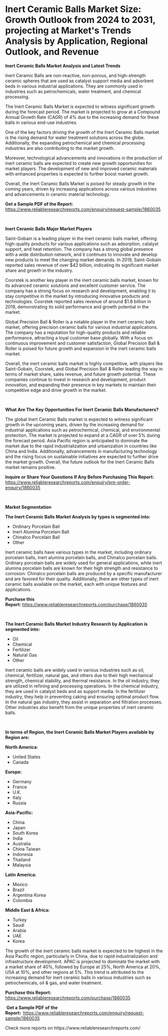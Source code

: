 <p><h1>Inert Ceramic Balls Market Size: Growth Outlook from 2024 to 2031, projecting at Market's Trends Analysis by Application, Regional Outlook, and Revenue</h1></p><p><strong>Inert Ceramic Balls Market Analysis and Latest Trends</strong></p>
<p><p>Inert Ceramic Balls are non-reactive, non-porous, and high-strength ceramic spheres that are used as catalyst support media and adsorbent beds in various industrial applications. They are commonly used in industries such as petrochemicals, water treatment, and chemical processing.</p><p>The Inert Ceramic Balls Market is expected to witness significant growth during the forecast period. The market is projected to grow at a Compound Annual Growth Rate (CAGR) of 4% due to the increasing demand for these balls in various end-use industries.</p><p>One of the key factors driving the growth of the Inert Ceramic Balls market is the rising demand for water treatment solutions across the globe. Additionally, the expanding petrochemical and chemical processing industries are also contributing to the market growth.</p><p>Moreover, technological advancements and innovations in the production of inert ceramic balls are expected to create new growth opportunities for market players. The development of new and improved ceramic materials with enhanced properties is expected to further boost market growth.</p><p>Overall, the Inert Ceramic Balls Market is poised for steady growth in the coming years, driven by increasing applications across various industries and advancements in ceramic material technology.</p></p>
<p><strong>Get a Sample PDF of the Report:&nbsp;</strong> <a href="https://www.reliableresearchreports.com/enquiry/request-sample/1860035">https://www.reliableresearchreports.com/enquiry/request-sample/1860035</a></p>
<p>&nbsp;</p>
<p><strong>Inert Ceramic Balls Major Market Players</strong></p>
<p><p>Saint-Gobain is a leading player in the inert ceramic balls market, offering high-quality products for various applications such as adsorption, catalyst support, and heat retention. The company has a strong global presence with a wide distribution network, and it continues to innovate and develop new products to meet the changing market demands. In 2019, Saint-Gobain reported sales revenue of over $42 billion, indicating its significant market share and growth in the industry.</p><p>Coorstek is another key player in the inert ceramic balls market, known for its advanced ceramic solutions and excellent customer service. The company has a strong focus on research and development, enabling it to stay competitive in the market by introducing innovative products and technologies. Coorstek reported sales revenue of around $1.8 billion in 2019, demonstrating its solid performance and growth potential in the market.</p><p>Global Precision Ball & Roller is a notable player in the inert ceramic balls market, offering precision ceramic balls for various industrial applications. The company has a reputation for high-quality products and reliable performance, attracting a loyal customer base globally. With a focus on continuous improvement and customer satisfaction, Global Precision Ball & Roller is poised for future growth and expansion in the inert ceramic balls market.</p><p>Overall, the inert ceramic balls market is highly competitive, with players like Saint-Gobain, Coorstek, and Global Precision Ball & Roller leading the way in terms of market share, sales revenue, and future growth potential. These companies continue to invest in research and development, product innovation, and expanding their presence in key markets to maintain their competitive edge and drive growth in the market.</p></p>
<p>&nbsp;</p>
<p><strong>What Are The Key Opportunities For Inert Ceramic Balls Manufacturers?</strong></p>
<p><p>The global Inert Ceramic Balls market is expected to witness significant growth in the upcoming years, driven by the increasing demand for industrial applications such as petrochemical, chemical, and environmental protection. The market is projected to expand at a CAGR of over 5% during the forecast period. Asia Pacific region is anticipated to dominate the market due to the rapid industrialization and urbanization in countries like China and India. Additionally, advancements in manufacturing technology and the rising focus on sustainable initiatives are expected to further drive the market growth. Overall, the future outlook for the Inert Ceramic Balls market remains positive.</p></p>
<p><strong>Inquire or Share Your Questions If Any Before Purchasing This Report:</strong> <a href="https://www.reliableresearchreports.com/enquiry/pre-order-enquiry/1860035">https://www.reliableresearchreports.com/enquiry/pre-order-enquiry/1860035</a></p>
<p>&nbsp;</p>
<p><strong>Market Segmentation</strong></p>
<p><strong>The Inert Ceramic Balls Market Analysis by types is segmented into:</strong></p>
<p><ul><li>Ordinary Porcelain Ball</li><li>Inert Alumina Porcelain Ball</li><li>Chinalco Porcelain Ball</li><li>Other</li></ul></p>
<p><p>Inert ceramic balls have various types in the market, including ordinary porcelain balls, inert alumina porcelain balls, and Chinalco porcelain balls. Ordinary porcelain balls are widely used for general applications, while inert alumina porcelain balls are known for their high strength and resistance to corrosion. Chinalco porcelain balls are produced by a specific manufacturer and are favored for their quality. Additionally, there are other types of inert ceramic balls available on the market, each with unique features and applications.</p></p>
<p><strong>Purchase this Report:&nbsp;</strong><a href="https://www.reliableresearchreports.com/purchase/1860035">https://www.reliableresearchreports.com/purchase/1860035</a></p>
<p>&nbsp;</p>
<p><strong>The Inert Ceramic Balls Market Industry Research by Application is segmented into:</strong></p>
<p><ul><li>Oil</li><li>Chemical</li><li>Fertilizer</li><li>Natural Gas</li><li>Other</li></ul></p>
<p><p>Inert ceramic balls are widely used in various industries such as oil, chemical, fertilizer, natural gas, and others due to their high mechanical strength, chemical stability, and thermal resistance. In the oil industry, they are utilized in refining and processing operations. In the chemical industry, they are used in catalyst beds and as support media. In the fertilizer industry, they help in preventing caking and ensuring optimal product flow. In the natural gas industry, they assist in separation and filtration processes. Other industries also benefit from the unique properties of inert ceramic balls.</p></p>
<p>&nbsp;</p>
<p><strong>In terms of Region, the Inert Ceramic Balls Market Players available by Region are:</strong></p>
<p>
    <p> <strong> North America: </strong>
        <ul>
            <li>United States</li>
            <li>Canada</li>
        </ul>
        </p> 
    <p> <strong> Europe: </strong>
        <ul>
            <li>Germany</li>
            <li>France</li>
            <li>U.K.</li>
            <li>Italy</li>
            <li>Russia</li>
        </ul>
        </p> 
    <p> <strong> Asia-Pacific: </strong>
        <ul>
            <li>China</li>
            <li>Japan</li>
            <li>South Korea</li>
            <li>India</li>
            <li>Australia</li>
            <li>China Taiwan</li>
            <li>Indonesia</li>
            <li>Thailand</li>
            <li>Malaysia</li>
        </ul>
        </p> 
    <p> <strong> Latin America: </strong>
        <ul>
            <li>Mexico</li>
            <li>Brazil</li>
            <li>Argentina Korea</li>
            <li>Colombia</li>
        </ul>
        </p> 
    <p> <strong> Middle East & Africa: </strong>
        <ul>
            <li>Turkey</li>
            <li>Saudi</li>
            <li>Arabia</li>
            <li>UAE</li>
            <li>Korea</li>
        </ul>
    </p>
    </p>
<p><p>The growth of the inert ceramic balls market is expected to be highest in the Asia Pacific region, particularly in China, due to rapid industrialization and infrastructure development. APAC is projected to dominate the market with a market share of 40%, followed by Europe at 25%, North America at 20%, USA at 10%, and other regions at 5%. This trend is attributed to the increasing demand for inert ceramic balls in various industries such as petrochemicals, oil & gas, and water treatment.</p></p>
<p><strong>Purchase this Report: </strong><a href="https://www.reliableresearchreports.com/purchase/1860035">https://www.reliableresearchreports.com/purchase/1860035</a></p>
<p>&nbsp;<strong>Get a Sample PDF of the Report:&nbsp;&nbsp;</strong><a href="https://www.reliableresearchreports.com/enquiry/request-sample/1860035">https://www.reliableresearchreports.com/enquiry/request-sample/1860035</a></p>
<p><strong></strong></p>
<p>Check more reports on https://www.reliableresearchreports.com/</p>
